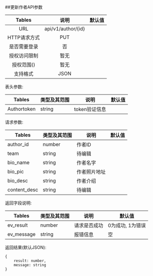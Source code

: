 ##更新作者API参数

| Tables |  说明 |  默认值|
| :-------------:| :-----:|:-----:|
| URL | api/v1/author/{id}||
| HTTP请求方式 | PUT |  |
| 是否需要登录 | 否 |  |
| 授权访问限制 | 暂无 |  |
| 授权范围() | 暂无 | |
| 支持格式 | JSON | |


表头参数:

| Tables | 类型及其范围 | 说明 |  默认值|
| -------------|-------------| -----|-----|
| Authortoken | string | token验证信息 ||

请求参数:


| Tables | 类型及其范围 | 说明 |  默认值|
| ------------- |-------------| -----|-----|
|author_id| number| 作者ID||
| team | string | 待编辑 ||
| bio_name | string | 作者名字 ||
| bio_pic | string | 作者照片地址 ||
| bio_desc | string | 作者介绍 ||
|content_desc | string | 待编辑||






返回字段说明:

| Tables | 类型及其范围 | 说明 |  默认值|
| ------------- |-------------|-----|-----|
| ev_result | number |  请求是否成功|0为成功, 1为错误|
| ev_message | string | 报错信息 | 空|

返回结果(默认JSON):
```
{
    result: number,
    message: string
}
```

